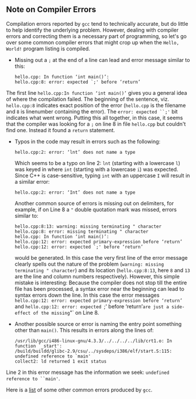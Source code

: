 ## Note on Compiler Errors

Compilation errors reported by `gcc` tend to technically accurate, but do little to help identify the underlying problem. However, dealing with compiler errors and correcting them is a necessary part of programming, so let's go over some common compiler errors that might crop up when the `Hello, World!` program listing is compiled.

* Missing out a `;` at the end of a line can lead and error message similar to this:
    ```
    hello.cpp: In function ‘int main()’:
    hello.cpp:8: error: expected `;' before ‘return’
    ```
The first line `hello.cpp:In function ‘int main()’` gives you a general idea of where the compilation failed. The beginning of the sentence, viz. `hello.cpp:8` indicates exact position of the error (`hello.cpp` is the filename and `8` is linenumber containing the error). The `error: expected ``;'` bit indicates what went wrong. Putting this all together, in this case, it seems that the compiler was looking for a `;` on line 8 in file `hello.cpp` but couldn't find one. Instead it found a `return` statement.

* Typos in the code may result in errors such as the following:
  ```
  hello.cpp:2: error: ‘lnt’ does not name a type
  ```
  Which seems to be a typo on line 2: `lnt` (starting with a lowercase `l`) was keyed in where `int` (starting with a lowercase `i`) was expected. Since C++ is case-sensitive, typing `int` with an uppercase `I` will result in a similar error:
  ```
  hello.cpp:2: error: ‘Int’ does not name a type
  ```
  Another common source of errors is missing out on delimiters, for example, if on Line 8 a `"` double quotation mark was missed, errors similar to:
  ```
  hello.cpp:8:13: warning: missing terminating " character
  hello.cpp:8: error: missing terminating " character
  hello.cpp: In function ‘int main()’:
  hello.cpp:12: error: expected primary-expression before ‘return’
  hello.cpp:12: error: expected `;' before ‘return’
  ```
  would be generated. In this case the very first line of the error message clearly spells out the nature of the problem (`warning: missing terminating " character`) and its location (`hello.cpp:8:13`, here `8` and `13` are the line and column numbers respectively). However, this simple mistake is interesting: Because the compiler does not stop till the entire file has been processed, a syntax error near the beginning can lead to syntax errors down the line.
  In this case the error messages ` hello.cpp:12: error: expected primary-expression before ‘return’` and `hello.cpp:12: error: expected `;' before ‘return’` are just a side-effect of the missing `"` on Line 8.
  
* Another possible source or error is naming the entry point something other than `main()`. This results in errors along the lines of:
    ```
    /usr/lib/gcc/i486-linux-gnu/4.3.3/../../../../lib/crt1.o: In function `_start':
    /build/buildd/glibc-2.9/csu/../sysdeps/i386/elf/start.S:115: undefined reference to `main'
    collect2: ld returned 1 exit status
    ```
Line 2 in this error message has the information we seek: `undefined reference to ``main'`.

Here is a [list](http://www.csee.umbc.edu/courses/undergraduate/202/fall04/Projects/CommonErrors.shtml) of some other common errors produced by `gcc`.
